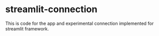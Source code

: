 # streamlit-connection
This is code for the app and experimental connection implemented for streamlit framework. 

